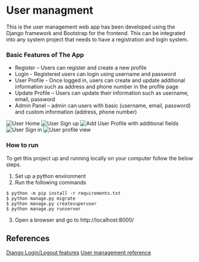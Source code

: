 # User managment
This is the user management web app has been developed using the Django framework and Bootstrap for the frontend. This can be integrated into any system project that needs to have a registration and login system.

### Basic Features of The App
    
* Register – Users can register and create a new profile
* Login - Registered users can login using username and password
* User Profile - Once logged in, users can create and update additional information such as address and phone number in the profile page
* Update Profile – Users can update their information such as username, email, password
* Admin Panel – admin can users with basic (username, email, password) and custom information (address, phone number)

![User Home](https://github.com/kumvijaya/user_management/blob/main/images/screenshot_home.jpg)
![User Sign up](https://github.com/kumvijaya/user_management/blob/main/images/screenshot_user_sign_up.jpg)
![Add User Profile with additional fields](https://github.com/kumvijaya/user_management/blob/main/images/screenshot_view_profile.jpg)
![User Sign in](https://github.com/kumvijaya/user_management/blob/main/images/screenshot_user_sign_in.jpg)
![User profile view](https://github.com/kumvijaya/user_management/blob/main/images/screenshot_view_profile.jpg)

### How to run
To get this project up and running locally on your computer follow the below steps.
1. Set up a python environment
2. Run the following commands
```
$ python -m pip install -r requirements.txt
$ python manage.py migrate
$ python manage.py createsuperuser
$ python manage.py runserver
```   
3. Open a browser and go to http://localhost:8000/

## References
[Django Login/Logout features](https://learndjango.com/tutorials/django-login-and-logout-tutorial)
[User management reference](https://dev.to/earthcomfy/series/14274)

